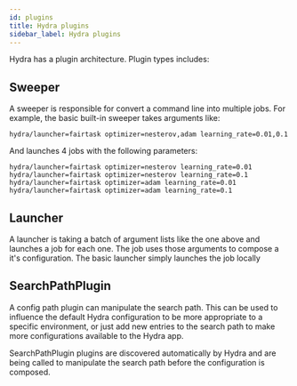 ```yaml
---
id: plugins
title: Hydra plugins
sidebar_label: Hydra plugins
---
```


Hydra has a plugin architecture.
Plugin types includes:

## Sweeper
A sweeper is responsible for convert a command line into multiple jobs.
For example, the basic built-in sweeper takes arguments like:
```
hydra/launcher=fairtask optimizer=nesterov,adam learning_rate=0.01,0.1 
```

And launches 4 jobs with the following parameters:
```
hydra/launcher=fairtask optimizer=nesterov learning_rate=0.01
hydra/launcher=fairtask optimizer=nesterov learning_rate=0.1
hydra/launcher=fairtask optimizer=adam learning_rate=0.01
hydra/launcher=fairtask optimizer=adam learning_rate=0.1
```


## Launcher
A launcher is taking a batch of argument lists like the one above and launches a job for each one.
The job uses those arguments to compose a it's configuration.
The basic launcher simply launches the job locally 

## SearchPathPlugin
A config path plugin can manipulate the search path.
This can be used to influence the default Hydra configuration to be more appropriate to a specific environment,
or just add new entries to the search path to make more configurations available to the Hydra app.

SearchPathPlugin plugins are discovered automatically by Hydra and are being called to manipulate the search path before
the configuration is composed.